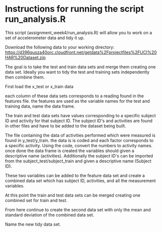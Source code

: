 # Instructions for running the script run_analysis.R

This script (assignment_week4/run_analysis.R) will allow you to work on a set of accelerometer data and tidy it up.

Download the following data to your working directory: https://d396qusza40orc.cloudfront.net/getdata%2Fprojectfiles%2FUCI%20HAR%20Dataset.zip

The goal is to take the test and train data sets and merge them creating one data set. Ideally you want to tidy the test and training sets independently then combine them.

First load the x_test or x_train data

each column of these data sets corresponds to a reading found in the features file. the features are used as the variable names for the test and training data, name the data frame.

The train and test data sets have values corresponding to a specific subject ID and activity for that subject ID. The subject ID's and activities are found in other files and have to be added to the dataset being built.

The file containing the data of activities performed which were measured is found in y_test/y_train. the data is is coded and each factor corresponds to a specific activity. Using the code, convert the numbers to activity names. once done the data frame is created the variables should given a descriptive name (activities). Additionally the subject ID's can be imported from the subject_test/subject_train and given a descriptive name (Subject ID).

These two variables can be added to the feature data set and create a combined data set which has subject ID, activities, and all the measurement variables.

At this point the train and test data sets can be merged creating one combined set for train and test.

From here continue to create the second data set with only the mean and standard deviation of the combined data set.

Name the new tidy data set. 
